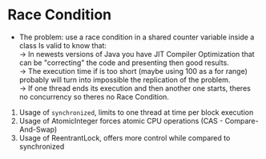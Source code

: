 # Race Condition
* The problem: use a race condition in a shared counter variable inside a class
Is valid to know that:
<br>-> In newests versions of Java you have JIT Compiler Optimization that can be "correcting" the code and presenting
then good results.
<br>-> The execution time if is too short (maybe using 100 as a for range) probably will turn into impossible the replication of the problem.
<br>-> If one thread ends its execution and then another one starts, theres no concurrency so theres no Race Condition.

1. Usage of `synchronized`, limits to one thread at time per block execution
2. Usage of AtomicInteger forces atomic CPU operations (CAS - Compare-And-Swap)
3. Usage of ReentrantLock, offers more control while compared to synchronized